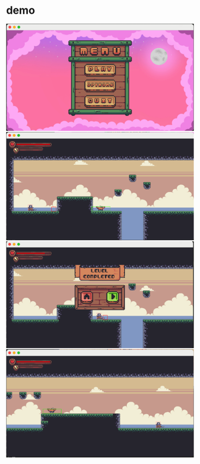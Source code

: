 # demo
![starting screen](start_screen.png) 
![level 1](start_lvl1.png) 
![win](win_screen.png) 
![second level](second_level.png)
